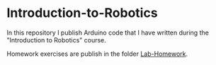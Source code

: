 # Introduction-to-Robotics
In this repository I publish Arduino code that I have written during the "Introduction to Robotics" course.

Homework exercises are publish in the folder [Lab-Homework](https://github.com/IordachescuAnca/Introduction-to-Robotics/tree/master/Lab-Homework).
